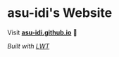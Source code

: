 
# asu-idi's Website

Visit **[asu-idi.github.io](https://asu-idi.github.io)** 🚀

_Built with [LWT](https://greene-lab.gitbook.io/lab-website-template-docs)_

